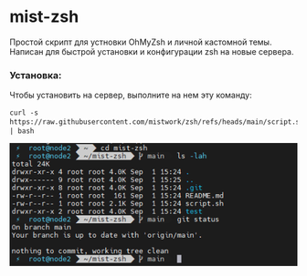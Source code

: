 # mist-zsh
Простой скрипт для устновки OhMyZsh и личной кастомной темы. Написан для быстрой установки и конфигурации zsh на новые сервера.

### Установка:
Чтобы установить на сервер, выполните на нем эту команду:
```
curl -s https://raw.githubusercontent.com/mistwork/zsh/refs/heads/main/script.sh | bash
```

  ![alt text](./images/pic1.png)